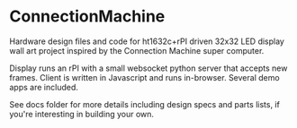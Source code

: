 # ConnectionMachine
Hardware design files and code for ht1632c+rPI driven 32x32 LED display wall art project inspired by the Connection Machine super computer.

Display runs an rPI with a small websocket python server that accepts new frames. 
Client is written in Javascript and runs in-browser. 
Several demo apps are included.

See docs folder for more details including design specs and parts lists, 
if you're interesting in building your own.
